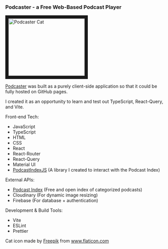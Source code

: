 ### Podcaster - a Free Web-Based Podcast Player
<a href="https://jasonobeid.github.io/podcaster/" target="_blank" rel="noopener noreferrer"><img src="https://raw.githubusercontent.com/JasonObeid/podcaster/main/src/assets/cat.svg" 
alt="Podcaster Cat" width="240" height="180" border="10" /></a>

<a href="https://jasonobeid.github.io/podcaster/" target="_blank" rel="noopener noreferrer">Podcaster</a> was built as a purely client-side application so that it could be fully hosted on GitHub pages.

I created it as an opportunity to learn and test out TypeScript, React-Query, and Vite.

Front-end Tech:
- JavaScript
- TypeScript
- HTML
- CSS
- React
- React-Router
- React-Query
- Material UI
- [PodcastIndexJS](https://github.com/JasonObeid/PodcastIndexJS) (A library I created to interact with the Podcast Index)

External APIs:
- [Podcast Index](https://podcastindex.org/) (Free and open index of categorized podcasts)
- Cloudinary (For dynamic image resizing)
- Firebase (For database + authentication)

Development & Build Tools:
- Vite
- ESLint
- Prettier

<div>Cat icon made by <a href="https://www.flaticon.com/authors/freepik" title="Freepik">Freepik</a> from <a href="https://www.flaticon.com/" title="Flaticon">www.flaticon.com</a></div>
